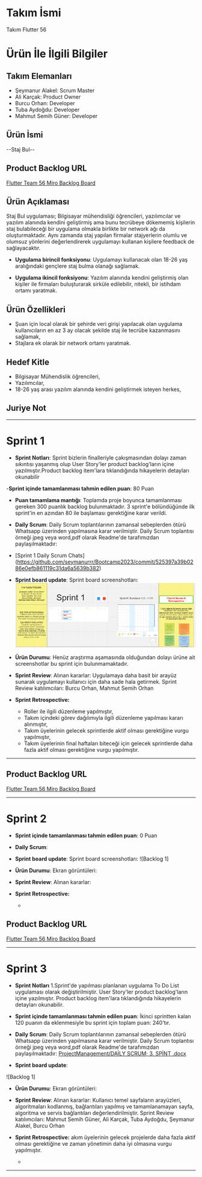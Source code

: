 # **Takım İsmi**

Takım Flutter 56

# Ürün İle İlgili Bilgiler

## Takım Elemanları
- Şeymanur Alakel: Scrum Master 
- Ali Karçak: Product Owner 
- Burcu Orhan: Developer
- Tuba Aydoğdu: Developer
- Mahmut Semih Güner: Developer

## Ürün İsmi

--Staj Bul--

## Product Backlog URL

[Flutter Team 56 Miro Backlog Board](https://miro.com/app/board/uXjVM9vZtbo=/)

## Ürün Açıklaması

Staj Bul uygulaması; Bilgisayar mühendisliği öğrencileri, yazılımcılar ve  yazılım alanında kendini geliştirmiş ama bunu tecrübeye dökememiş kişilerin staj bulabileceği bir uygulama olmakla birlikte bir network ağı da oluşturmaktadır. Aynı zamanda staj yapılan firmalar stajyerlerin olumlu ve olumsuz yönlerini değerlendirerek uygulamayı kullanan kişilere feedback de sağlayacaktır. 


- **Uygulama birincil fonksiyonu**:  Uygulamayı kullanacak olan 18-26 yaş aralığındaki gençlere staj bulma olanağı sağlamak.

- **Uygulama ikincil fonksiyonu**: Yazılım alanında kendini geliştirmiş olan kişiler ile firmaları buluşturarak sirküle edilebilir, nitekli, bir istihdam ortamı yaratmak.

## Ürün Özellikleri

-  Şuan için local olarak bir şehirde veri girişi yapılacak olan uygulama kullanıcıların en az 3 ay olacak şekilde staj ile tecrübe kazanmasını sağlamak,
-  Stajlara ek olarak bir network ortamı yaratmak. 
  

## Hedef Kitle

- Bilgisayar Mühendislik öğrencileri,
- Yazılımcılar,
- 18-26 yaş arası yazılım alanında kendini geliştirmek isteyen herkes,


## Juriye Not




---

# Sprint 1

- **Sprint Notları**: Sprint bizlerin finalleriyle çakışmasından dolayı zaman sıkıntısı yaşanmış olup User Story'ler product backlog'ların içine yazılmıştır.Product backlog item'lara tıklandığında hikayelerin detayları okunabilir

-**Sprint içinde tamamlanması tahmin edilen puan**: 80 Puan


- **Puan tamamlama mantığı**: Toplamda proje boyunca tamamlanması gereken 300 puanlık backlog bulunmaktadır. 3 sprint'e bölündüğünde ilk sprint'in en azından 80 ile başlaması gerektiğine karar verildi.


- **Daily Scrum**: Daily Scrum toplantılarının zamansal sebeplerden ötürü Whatsapp üzerinden yapılmasına karar verilmiştir. Daily Scrum toplantısı örneği jpeg veya word,pdf olarak Readme'de tarafımızdan paylaşılmaktadır:
- [Sprint 1 Daily Scrum Chats] (https://github.com/seymanurrr/Bootcamp2023/commit/525397a39b0286e0efb861119c31da6a5639b382)

- **Sprint board update**: Sprint board screenshotları: 
![Backlog 1](https://github.com/seymanurrr/Bootcamp2023/blob/main/ProjectManagement/Sprint1Documents/Sprint%201.PNG) 


- **Ürün Durumu**: Henüz araştırma aşamasında olduğundan dolayı ürüne ait screenshotlar bu sprint için bulunmamaktadır.

- **Sprint Review**: 
Alınan kararlar: Uygulamaya daha basit bir arayüz sunarak uygulamayı kullanıcı için daha sade hala getirmek.
Sprint Review katılımcıları: Burcu Orhan, Mahmut Semih Orhan

- **Sprint Retrospective:**
  - Roller ile ilgili düzenleme yapılmıştır,
  - Takım içindeki görev dağılımıyla ilgili düzenleme yapılması kararı alınmıştır,
  - Takım üyelerinin gelecek sprintlerde aktif olması gerektiğine vurgu yapılmıştır,
  - Takım üyelerinin final haftaları biteceği için gelecek sprintlerde daha fazla aktif olması gerektiğine vurgu yapılmıştır.

 


---

## Product Backlog URL

[Flutter Team 56 Miro Backlog Board](https://miro.com/app/board/uXjVM9vZtbo=/)

---

# Sprint 2

- **Sprint içinde tamamlanması tahmin edilen puan**: 0 Puan

- **Daily Scrum**:

- **Sprint board update**: Sprint board screenshotları: 
![Backlog 1]


- **Ürün Durumu**: Ekran görüntüleri:



 
- **Sprint Review**: 
Alınan kararlar:

- **Sprint Retrospective:**

  - 



## Product Backlog URL
[Flutter Team 56 Miro Backlog Board](https://miro.com/app/board/uXjVM9vZtbo=/)


---

# Sprint 3

- **Sprint Notları** 1.Sprint'de yapılması planlanan uygulama To Do List uygulaması olarak değiştirilmiştir. User Story'ler product backlog'ların içine yazılmıştır. Product backlog item'lara tıklandığında hikayelerin detayları okunabilir.

- **Sprint içinde tamamlanması tahmin edilen puan**: İkinci sprintten kalan 120 puanın da eklenmesiyle bu sprint için toplam puan: 240'tır.

- **Daily Scrum**: Daily Scrum toplantılarının zamansal sebeplerden ötürü Whatsapp üzerinden yapılmasına karar verilmiştir. Daily Scrum toplantısı örneği jpeg veya word,pdf olarak Readme'de tarafımızdan paylaşılmaktadır: [ProjectManagement/DAİLY SCRUM; 3. SPİNT .docx](https://github.com/seymanurrr/Bootcamp2023/blob/main/ProjectManagement/DA%C4%B0LY%20SCRUM%3B%203.%20SP%C4%B0NT%20.docx)

- **Sprint board update**:

![Backlog 1]



- **Ürün Durumu**: Ekran görüntüleri:
  


- **Sprint Review**:  Alınan kararlar: Kullanıcı temel sayfaların arayüzleri, algoritmaları kodlanmış, bağlantıları yapılmış ve tamamlanamayan sayfa, algoritma ve servis bağlantıları değerlendirilmiştir. Sprint Review katılımcıları: Mahmut Semih Güner, Ali Karçak, Tuba Aydoğdu, Şeymanur Alakel, Burcu Orhan


- **Sprint Retrospective:** akım üyelerinin gelecek projelerde daha fazla aktif olması gerektiğine ve zaman yönetimin daha iyi olmasına  vurgu yapılmıştır.

  - 


---
